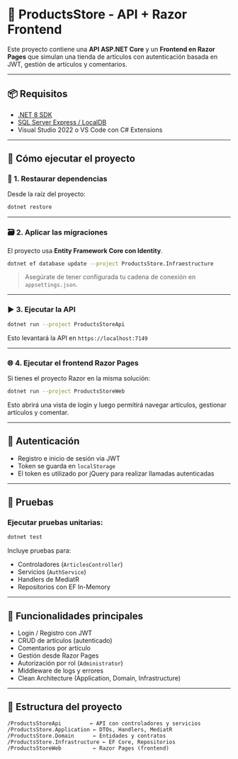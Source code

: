 # 🛒 ProductsStore - API + Razor Frontend

Este proyecto contiene una **API ASP.NET Core** y un **Frontend en Razor Pages** que simulan una tienda de artículos con autenticación basada en JWT, gestión de artículos y comentarios.

---

## 📦 Requisitos

- [.NET 8 SDK](https://dotnet.microsoft.com/en-us/download/dotnet/7.0)
- [SQL Server Express / LocalDB](https://learn.microsoft.com/en-us/sql/database-engine/configure-windows/sql-server-express-localdb)
- Visual Studio 2022 o VS Code con C# Extensions

---

## 🚀 Cómo ejecutar el proyecto

### 🔧 1. Restaurar dependencias

Desde la raíz del proyecto:

```bash
dotnet restore
```

---

### 🗃 2. Aplicar las migraciones

El proyecto usa **Entity Framework Core con Identity**.

```bash
dotnet ef database update --project ProductsStore.Infraestructure
```

> Asegúrate de tener configurada tu cadena de conexión en `appsettings.json`.

---

### ▶️ 3. Ejecutar la API

```bash
dotnet run --project ProductsStoreApi
```

Esto levantará la API en `https://localhost:7149`

---

### 🌐 4. Ejecutar el frontend Razor Pages

Si tienes el proyecto Razor en la misma solución:

```bash
dotnet run --project ProductsStoreWeb
```

Esto abrirá una vista de login y luego permitirá navegar artículos, gestionar artículos y comentar.

---

## 🔐 Autenticación

- Registro e inicio de sesión via JWT
- Token se guarda en `localStorage`
- El token es utilizado por jQuery para realizar llamadas autenticadas

---

## 🧪 Pruebas

### Ejecutar pruebas unitarias:

```bash
dotnet test
```

Incluye pruebas para:

- Controladores (`ArticlesController`)
- Servicios (`AuthService`)
- Handlers de MediatR
- Repositorios con EF In-Memory

---

## 🧰 Funcionalidades principales

- Login / Registro con JWT
- CRUD de artículos (autenticado)
- Comentarios por artículo
- Gestión desde Razor Pages
- Autorización por rol (`Administrator`)
- Middleware de logs y errores
- Clean Architecture (Application, Domain, Infrastructure)

---

## 📂 Estructura del proyecto

```
/ProductsStoreApi         ← API con controladores y servicios
/ProductsStore.Application ← DTOs, Handlers, MediatR
/ProductsStore.Domain      ← Entidades y contratos
/ProductsStore.Infrastructure ← EF Core, Repositorios
/ProductsStoreWeb          ← Razor Pages (frontend)
```

